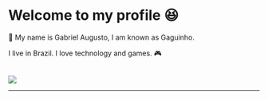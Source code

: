 <h1>Welcome to my profile 😆 </h1>

<p > 📣 My name is Gabriel Augusto, I am known as Gaguinho.  </p>
<p> I live in Brazil. I love technology and games. 🎮 </p>
<br>
       <img src="https://img.shields.io/twitter/url?color=%23262626&label=gxguinho&logo=twitter&style=for-the-badge&url=https%3A%2F%2Ftwitter.com%2FGxguinho"               href="https://twitter.com/Gxguinho">
<hr>
